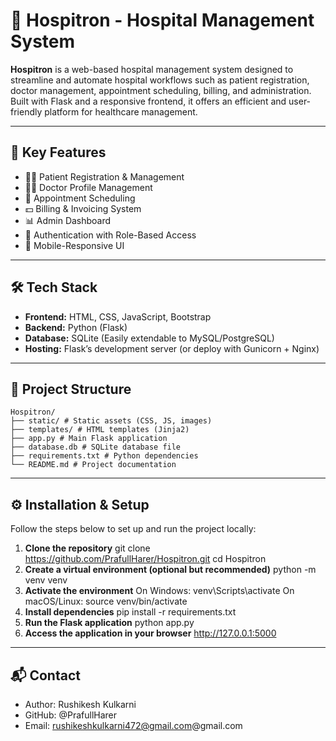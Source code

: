 # 🏥 Hospitron - Hospital Management System

**Hospitron** is a web-based hospital management system designed to streamline and automate hospital workflows such as patient registration, doctor management, appointment scheduling, billing, and administration. Built with Flask and a responsive frontend, it offers an efficient and user-friendly platform for healthcare management.

---

## 🚀 Key Features

- 🧑‍⚕️ Patient Registration & Management  
- 👨‍⚕️ Doctor Profile Management  
- 📅 Appointment Scheduling  
- 💵 Billing & Invoicing System  
- 📊 Admin Dashboard  
- 🔐 Authentication with Role-Based Access  
- 📱 Mobile-Responsive UI  

---

## 🛠️ Tech Stack

- **Frontend:** HTML, CSS, JavaScript, Bootstrap  
- **Backend:** Python (Flask)  
- **Database:** SQLite (Easily extendable to MySQL/PostgreSQL)  
- **Hosting:** Flask’s development server (or deploy with Gunicorn + Nginx)

---

## 📁 Project Structure

	Hospitron/
	├── static/ # Static assets (CSS, JS, images)
	├── templates/ # HTML templates (Jinja2)
	├── app.py # Main Flask application
	├── database.db # SQLite database file
	├── requirements.txt # Python dependencies
	└── README.md # Project documentation

---

## ⚙️ Installation & Setup

Follow the steps below to set up and run the project locally:

1. **Clone the repository**
	git clone https://github.com/PrafullHarer/Hospitron.git
	cd Hospitron
3. **Create a virtual environment (optional but recommended)**
	python -m venv venv
4. **Activate the environment**
	On Windows:
		venv\Scripts\activate
	On macOS/Linux:
		source venv/bin/activate
5. **Install dependencies**
	pip install -r requirements.txt
6. **Run the Flask application**
	python app.py
7. **Access the application in your browser**
	http://127.0.0.1:5000

---
## 📬 Contact

* Author: Rushikesh Kulkarni 
* GitHub: @PrafullHarer
* Email: rushikeshkulkarni472@gmail.com@gmail.com

